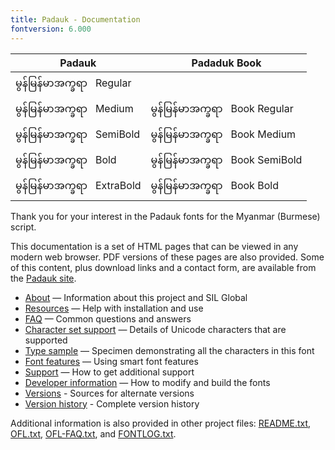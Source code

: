 ```yaml
---
title: Padauk - Documentation
fontversion: 6.000
---
```


Padauk        | Padaduk Book
------------- | -------------
<span class='padauk-R normal'>မွန်မြန်မာအက္ခရာ</span>&nbsp;&nbsp;&nbsp;Regular |
<span class='padauk-M normal'>မွန်မြန်မာအက္ခရာ</span>&nbsp;&nbsp;&nbsp;Medium | <span class='padaukbook-R normal'>မွန်မြန်မာအက္ခရာ</span>&nbsp;&nbsp;&nbsp;Book Regular
<span class='padauk-SB normal'>မွန်မြန်မာအက္ခရာ</span>&nbsp;&nbsp;&nbsp;SemiBold | <span class='padaukbook-M normal'>မွန်မြန်မာအက္ခရာ</span>&nbsp;&nbsp;&nbsp;Book Medium
<span class='padauk-B normal'>မွန်မြန်မာအက္ခရာ</span>&nbsp;&nbsp;&nbsp;Bold | <span class='padaukbook-SB normal'>မွန်မြန်မာအက္ခရာ</span>&nbsp;&nbsp;&nbsp;Book SemiBold
<span class='padauk-XB normal'>မွန်မြန်မာအက္ခရာ</span>&nbsp;&nbsp;&nbsp;ExtraBold | <span class='padaukbook-B normal'>မွန်မြန်မာအက္ခရာ</span>&nbsp;&nbsp;&nbsp;Book Bold

Thank you for your interest in the Padauk fonts for the Myanmar (Burmese) script.

This documentation is a set of HTML pages that can be viewed in any modern web browser. PDF versions of these pages are also provided. Some of this content, plus download links and a contact form, are available from the [Padauk site](https://software.sil.org/padauk/).

- [About](about.md) — Information about this project and SIL Global
- [Resources](resources.md) — Help with installation and use
- [FAQ](faq.md) — Common questions and answers
- [Character set support](charset.md) — Details of Unicode characters that are supported
- [Type sample](sample.md) — Specimen demonstrating all the characters in this font
- [Font features](features.md) — Using smart font features
- [Support](support.md) — How to get additional support
- [Developer information](developer.md) — How to modify and build the fonts
- [Versions](versions.md) - Sources for alternate versions
- [Version history](history.md) - Complete version history

Additional information is also provided in other project files: [README.txt](../README.txt), [OFL.txt](../OFL.txt), [OFL-FAQ.txt](../OFL-FAQ.txt), and [FONTLOG.txt](../FONTLOG.txt).
